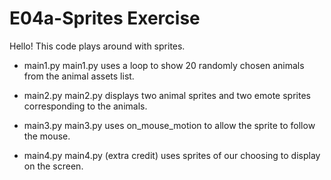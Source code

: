 # E04a-Sprites Exercise
Hello! This code plays around with sprites. 

* main1.py 
main1.py uses a loop to show 20 randomly chosen animals from the animal assets list.

* main2.py
main2.py displays two animal sprites and two emote sprites corresponding to the animals. 

* main3.py
main3.py uses on_mouse_motion to allow the sprite to follow the mouse.

* main4.py
main4.py (extra credit) uses sprites of our choosing to display on the screen.